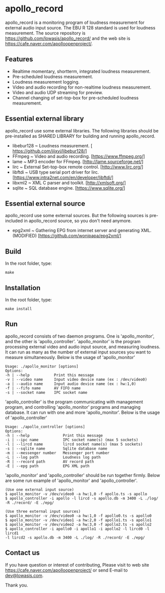 apollo_record
=============

apollo_record is a monitoring program of loudness measurement for external
audio input source. The EBU R 128 standard is used for loudness measurement.
The source repository is https://github.com/lowasis/apollo_record/ and the web
site is https://cafe.naver.com/apolloopenproject/.

Features
--------

* Realtime momentary, shortterm, integrated loudness measurement.
* Pre-scheduled loudness measurement.
* Loudness measurement logging.
* Video and audio recording for non-realtime loudness measurement.
* Video and audio UDP streaming for preview.
* Channel changing of set-top-box for pre-scheduled loudness measurement.

Essential external library
--------------------------
apollo_record use some external libraries. The following libraries should be pre-installed as SHARED LIBRARY for building and running apollo_record.

* libebur128 ~ Loudness measurement. [​https://github.com/jiixyj/libebur128/]
* FFmpeg ~ Video and audio recording. [https://www.ffmpeg.org/]
* lame ~ MP3 encoder for FFmpeg. [http://lame.sourceforge.net/]
* lirc ~ External Set-top-box remote control. [http://www.lirc.org/]
* libftdi ~ USB type serial port driver for lirc.
            [https://www.intra2net.com/en/developer/libftdi/]
* libxml2 ~ XML C parser and toolkit. [http://xmlsoft.org/]
* sqlite ~ SQL database engine. [https://www.sqlite.org/]

Essential external source
-------------------------
apollo_record use some external sources. But the following sources is
pre-included in apollo_record source, so you don't need anymore.

* epg2xml ~ Gathering EPG from internet server and generating XML. (MODIFIED)
            [https://github.com/wonipapa/epg2xml/]

Build
-----

In the root folder, type:

    make

Installation
------------

In the root folder, type:

    make install

Run
---

apollo_record consists of two daemon programs. One is 'apollo_monitor', and
the other is 'apollo_controller'.
'apollo_monitor' is the program processing external video and audio input
source, and measuring loudness. It can run as many as the number of external
input sources you want to measure simultaneously.
Below is the usage of 'apollo_monitor'

    Usage: ./apollo_monitor [options]
    Options:
    -h | --help           Print this message
    -v | --video name     Input video device name (ex : /dev/video0)
    -a | --audio name     Input audio device name (ex : hw:1,0)
    -f | --fifo name      AV FIFO name
    -s | --socket name    IPC socket name

'apollo_controller' is the program communicating with management program, and
controlling 'apollo_monitor' programs and managing database. It can run with one
and more 'apollo_monitor'.
Below is the usage of 'apollo_controller'

    Usage: ./apollo_controller [options]
    Options:
    -h | --help               Print this message
    -i | --ipc name           IPC socket name(s) (max 5 sockets)
    -l | --lircd name         lircd socket name(s) (max 5 sockets)
    -s | --sqlite name        Sqlite database name
    -m | --messenger number   Messenger port number
    -L | --log path           Loudness log path
    -R | --record path        AV record path
    -E | --epg path           EPG XML path

'apollo_monitor' and 'apollo_controller' should be run together firmly.
Below are some run example of 'apollo_monitor' and 'apollo_controller'.

    (Use one external input source)
    $ apollo_monitor -v /dev/video0 -a hw:1,0 -f apollo.ts -s apollo
    $ apollo_controller -i apollo -l lircd -s apollo.db -m 3400 -L ./log/
    -R ./record/ -E ./epg/

    (Use three external input sources)
    $ apollo_monitor -v /dev/video0 -a hw:1,0 -f apollo0.ts -s apollo0
    $ apollo_monitor -v /dev/video1 -a hw:2,0 -f apollo1.ts -s apollo1
    $ apollo_monitor -v /dev/video2 -a hw:3,0 -f apollo2.ts -s apollo2
    $ apollo_controller -i apollo0 -i apollo1 -i apollo2 -l lircd0 -l lircd1
    -l lircd2 -s apollo.db -m 3400 -L ./log/ -R ./record/ -E ./epg/

Contact us
----------
If you have question or interest of contributing, Please visit to web site
https://cafe.naver.com/apolloopenproject/ or send E-mail to dev@lowasis.com.

Thank you.
